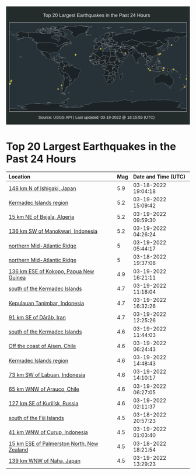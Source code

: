 ![Map](./map.png)

# Top 20 Largest Earthquakes in the Past 24 Hours

| Location | Mag | Date and Time (UTC) |
|:---|:---|:---|
| [148 km N of Ishigaki, Japan](https://earthquake.usgs.gov/earthquakes/eventpage/us6000h5uk) | 5.9 | 03-18-2022 19:04:18 |
| [Kermadec Islands region](https://earthquake.usgs.gov/earthquakes/eventpage/us6000h61i) | 5.2 | 03-19-2022 15:09:42 |
| [15 km NE of Bejaïa, Algeria](https://earthquake.usgs.gov/earthquakes/eventpage/us6000h5zu) | 5.2 | 03-19-2022 09:59:30 |
| [136 km SW of Manokwari, Indonesia](https://earthquake.usgs.gov/earthquakes/eventpage/us6000h5y7) | 5.2 | 03-19-2022 04:26:24 |
| [northern Mid-Atlantic Ridge](https://earthquake.usgs.gov/earthquakes/eventpage/us6000h5yv) | 5 | 03-19-2022 05:44:17 |
| [northern Mid-Atlantic Ridge](https://earthquake.usgs.gov/earthquakes/eventpage/us6000h5v8) | 5 | 03-18-2022 19:37:08 |
| [136 km ESE of Kokopo, Papua New Guinea](https://earthquake.usgs.gov/earthquakes/eventpage/us6000h61u) | 4.9 | 03-19-2022 16:21:11 |
| [south of the Kermadec Islands](https://earthquake.usgs.gov/earthquakes/eventpage/us6000h604) | 4.7 | 03-19-2022 11:18:04 |
| [Kepulauan Tanimbar, Indonesia](https://earthquake.usgs.gov/earthquakes/eventpage/us6000h61w) | 4.7 | 03-19-2022 16:32:26 |
| [91 km SE of Dārāb, Iran](https://earthquake.usgs.gov/earthquakes/eventpage/us6000h60f) | 4.7 | 03-19-2022 12:25:26 |
| [south of the Kermadec Islands](https://earthquake.usgs.gov/earthquakes/eventpage/us6000h60b) | 4.6 | 03-19-2022 11:44:03 |
| [Off the coast of Aisen, Chile](https://earthquake.usgs.gov/earthquakes/eventpage/us6000h5z4) | 4.6 | 03-19-2022 06:24:43 |
| [Kermadec Islands region](https://earthquake.usgs.gov/earthquakes/eventpage/us6000h61k) | 4.6 | 03-19-2022 14:48:43 |
| [73 km SW of Labuan, Indonesia](https://earthquake.usgs.gov/earthquakes/eventpage/us6000h615) | 4.6 | 03-19-2022 14:10:17 |
| [65 km WNW of Arauco, Chile](https://earthquake.usgs.gov/earthquakes/eventpage/us6000h5z5) | 4.6 | 03-19-2022 06:27:05 |
| [127 km SE of Kuril’sk, Russia](https://earthquake.usgs.gov/earthquakes/eventpage/us6000h5xi) | 4.6 | 03-19-2022 02:11:37 |
| [south of the Fiji Islands](https://earthquake.usgs.gov/earthquakes/eventpage/us6000h5w2) | 4.5 | 03-18-2022 20:57:23 |
| [41 km WNW of Curup, Indonesia](https://earthquake.usgs.gov/earthquakes/eventpage/us6000h5x3) | 4.5 | 03-19-2022 01:03:40 |
| [15 km ESE of Palmerston North, New Zealand](https://earthquake.usgs.gov/earthquakes/eventpage/us6000h5u6) | 4.5 | 03-18-2022 18:21:54 |
| [139 km WNW of Naha, Japan](https://earthquake.usgs.gov/earthquakes/eventpage/us6000h610) | 4.5 | 03-19-2022 13:29:23 |
